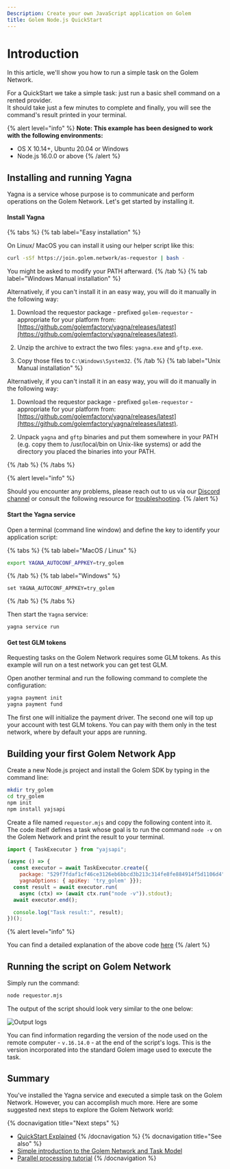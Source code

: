 ```yaml
---
Description: Create your own JavaScript application on Golem
title: Golem Node.js QuickStart
---
```


# Introduction

In this article, we'll show you how to run a simple task on the Golem Network. 

For a QuickStart we take a simple task: just run a basic shell command on a rented provider.  
It should take just a few minutes to complete and finally, you will see the command's result printed in your terminal. 


{% alert level="info" %}
**Note: This example has been designed to work with the following environments:**

- OS X 10.14+, Ubuntu 20.04 or Windows
- Node.js 16.0.0 or above
{% /alert %}


## Installing and running Yagna 

Yagna is a service whose purpose is to communicate and perform operations on the Golem Network. Let's get started by installing it.

#### Install Yagna


{% tabs %}
{% tab label="Easy installation" %}
    
On Linux/ MacOS you can install it using our helper script like this:
    
```bash
curl -sSf https://join.golem.network/as-requestor | bash -
```

You might be asked to modify your PATH afterward.
{% /tab %}
{% tab label="Windows Manual installation" %}


Alternatively, if you can't install it in an easy way, you will do it manually in the following way:
    
1. Download the requestor package - prefixed `golem-requestor` - appropriate for your platform from: [https://github.com/golemfactory/yagna/releases/latest](https://github.com/golemfactory/yagna/releases/latest).
    
2. Unzip the archive to extract the two files: `yagna.exe` and `gftp.exe`.
    
3. Copy those files to `C:\Windows\System32`.
{% /tab %}
{% tab label="Unix Manual installation" %}


Alternatively, if you can't install it in an easy way, you will do it manually in the following way:
    
1. Download the requestor package - prefixed `golem-requestor` - appropriate for your platform from: [https://github.com/golemfactory/yagna/releases/latest](https://github.com/golemfactory/yagna/releases/latest).
    
2. Unpack `yagna` and `gftp` binaries and put them somewhere in your PATH (e.g. copy them to /usr/local/bin on Unix-like systems) or add the directory you placed the binaries into your PATH.

{% /tab %}
{% /tabs %}  


{% alert level="info" %}

Should you encounter any problems, please reach out to us via our [Discord channel](https://chat.golem.network/) or consult the following resource for [troubleshooting](/docs/creators/javascript/guides/troubleshooting).
{% /alert %}

#### Start the Yagna service

Open a terminal (command line window) and  define the key to identify your application script:

{% tabs %}
{% tab label="MacOS / Linux" %}

```bash
export YAGNA_AUTOCONF_APPKEY=try_golem
```

{% /tab %}
{% tab label="Windows" %}
    
```shell
set YAGNA_AUTOCONF_APPKEY=try_golem
```

{% /tab %}
{% /tabs %}  

Then start the `Yagna` service:

```bash
yagna service run
```




#### Get test GLM tokens

Requesting tasks on the Golem Network requires some GLM tokens. 
As this example will run on a test network you can get test GLM.

Open another terminal and run the following command to complete the configuration:

```bash
yagna payment init
yagna payment fund
```
The first one will initialize the payment driver.
The second one will top up your account with test GLM tokens. You can pay with them only in the test network, where by default your apps are running. 


## Building your first Golem Network App 


Create a new Node.js project and install the Golem SDK by typing in the command line:

```bash
mkdir try_golem
cd try_golem
npm init
npm install yajsapi
```

Create a file named `requestor.mjs` and copy the following content into it. The code itself defines a task whose goal is to run the command `node -v` on the Golem Network and print the result to your terminal.

```js
import { TaskExecutor } from "yajsapi";

(async () => {
  const executor = await TaskExecutor.create({
    package: "529f7fdaf1cf46ce3126eb6bbcd3b213c314fe8fe884914f5d1106d4",    
    yagnaOptions: { apiKey: 'try_golem' }});
  const result = await executor.run(
    async (ctx) => (await ctx.run("node -v")).stdout);
  await executor.end();

  console.log("Task result:", result);
})();
```

{% alert level="info" %}

You can find a detailed explanation of the above code [here](/docs/creators/javascript/tutorials/quickstart-explained)
{% /alert %}

## Running the script on Golem Network

Simply run the command:

```bash
node requestor.mjs
```

The output of the script should look very similar to the one below:

![Output logs](/js-tutorial-05.gif)

You can find information regarding the version of the node used on the remote computer - `v.16.14.0` - at the end of the script's logs. This is the version incorporated into the standard Golem image used to execute the task.

## Summary

You've installed the Yagna service and executed a simple task on the Golem Network.
However, you can accomplish much more. Here are some suggested next steps to explore the Golem Network world:

{% docnavigation title="Next steps" %}
- [QuickStart Explained](/docs/creators/javascript/tutorials/quickstart-explained)
{% /docnavigation %}
{% docnavigation title="See also" %}
- [Simple introduction to the Golem Network and Task Model](/docs/creators/javascript/guides/task-model)
- [Parallel processing tutorial](/docs/creators/javascript/tutorials/running-parallel-tasks)
{% /docnavigation %}

